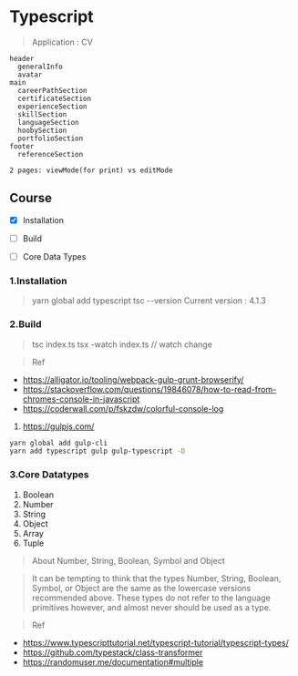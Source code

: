 # Typescript

> Application : CV

```layout
header
  generalInfo
  avatar
main
  careerPathSection
  certificateSection
  experienceSection
  skillSection
  languageSection
  hoobySection
  portfolioSection
footer
  referenceSection

2 pages: viewMode(for print) vs editMode
```

## Course

- [x] Installation
- [ ] Build
- [ ] Core Data Types


### 1.Installation

> yarn global add typescript
> tsc --version
> Current version : 4.1.3

### 2.Build

> tsc index.ts
> tsx -watch index.ts // watch change

> Ref
- https://alligator.io/tooling/webpack-gulp-grunt-browserify/
- https://stackoverflow.com/questions/19846078/how-to-read-from-chromes-console-in-javascript
- https://coderwall.com/p/fskzdw/colorful-console-log

1. https://gulpjs.com/

```bash
yarn global add gulp-cli 
yarn add typescript gulp gulp-typescript -D 
```

### 3.Core Datatypes

1. Boolean
2. Number
3. String
4. Object
5. Array
6. Tuple

> About Number, String, Boolean, Symbol and Object

> It can be tempting to think that the types Number, String, Boolean, Symbol, or Object are the same as the lowercase versions recommended above. These types do not refer to the language primitives however, and almost never should be used as a type.

> Ref

- https://www.typescripttutorial.net/typescript-tutorial/typescript-types/
- https://github.com/typestack/class-transformer
- https://randomuser.me/documentation#multiple